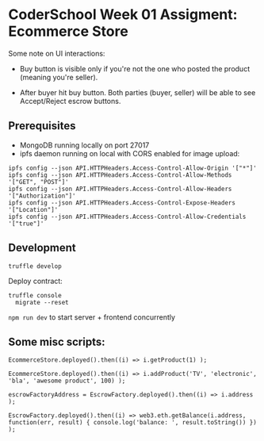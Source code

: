 
# CoderSchool Week 01 Assigment: Ecommerce Store

Some note on UI interactions:

- Buy button is visible only if you're not the one who posted the product (meaning you're seller).

- After buyer hit buy button. Both parties (buyer, seller) will be able to see Accept/Reject escrow buttons.

## Prerequisites

- MongoDB running locally on port 27017
- ipfs daemon running on local with CORS enabled for image upload:
```
ipfs config --json API.HTTPHeaders.Access-Control-Allow-Origin '["*"]'
ipfs config --json API.HTTPHeaders.Access-Control-Allow-Methods '["GET", "POST"]'
ipfs config --json API.HTTPHeaders.Access-Control-Allow-Headers '["Authorization"]'
ipfs config --json API.HTTPHeaders.Access-Control-Expose-Headers '["Location"]'
ipfs config --json API.HTTPHeaders.Access-Control-Allow-Credentials '["true"]'
```

## Development

`truffle develop`

Deploy contract:
```
truffle console
  migrate --reset
```

`npm run dev` to start server + frontend concurrently

## Some misc scripts:

```
EcommerceStore.deployed().then((i) => i.getProduct(1) );

EcommerceStore.deployed().then((i) => i.addProduct('TV', 'electronic', 'bla', 'awesome product', 100) );

escrowFactoryAddress = EscrowFactory.deployed().then((i) => i.address );

EscrowFactory.deployed().then((i) => web3.eth.getBalance(i.address, function(err, result) { console.log('balance: ', result.toString()) }) );

```
